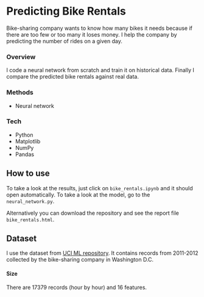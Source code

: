 # Predicting Bike Rentals

Bike-sharing company wants to know how many bikes it needs because if there are too few or too many it loses money. I help the company by predicting the number of rides on a given day.

### Overview

I code a neural network from scratch and train it on historical data. Finally I compare the predicted bike rentals against real data.

### Methods

* Neural network

### Tech

* Python
* Matplotlib
* NumPy
* Pandas

## How to use

To take a look at the results, just click on `bike_rentals.ipynb` and it should open automatically. To take a look at the model, go to the `neural_network.py`.

Alternatively you can download the repository and see the report file `bike_rentals.html`.

## Dataset

I use the dataset from [UCI ML repository](https://archive.ics.uci.edu/ml/datasets/Bike+Sharing+Dataset). It contains records from 2011-2012 collected by the bike-sharing company in Washington D.C.

#### Size

There are 17379 records (hour by hour) and 16 features.

